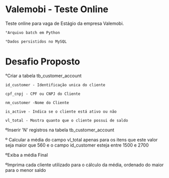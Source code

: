 # Valemobi - Teste Online

Teste online para vaga de Estágio da empresa Valemobi.


    °Arquivo batch em Python

    °Dados persistidos no MySQL

# Desafio Proposto 
°Criar a tabela tb_customer_account 

    id_customer - Identificação unica do cliente
  
    cpf_cnpj - CPF ou CNPJ do Cliente
  
    nm_customer -Nome do Cliente
  
    is_active - Indica se o cliente está ativo ou não
  
    vl_total - Mostra quanto que o cliente possui de saldo 
  
 ºInserir 'N' registros na tabela tb_customer_account 
 
 º Calcular a média do campo vl_total apenas para os itens que este valor seja maior que 560 e o campo id_customer esteja entre 1500 e 2700
 
 ºExiba a média Final
 
 ºImprima cada cliente utilizado para o cálculo da média, ordenado do maior para o menor saldo 
